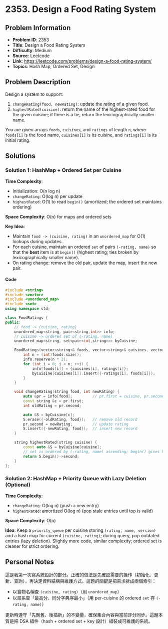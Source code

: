 
# 2353. Design a Food Rating System

## Problem Information
- **Problem ID**: 2353
- **Title**: Design a Food Rating System
- **Difficulty**: Medium
- **Source**: Leetcode
- **Link**: https://leetcode.com/problems/design-a-food-rating-system/
- **Topics**: Hash Map, Ordered Set, Design

## Problem Description

Design a system to support:
1. `changeRating(food, newRating)`: update the rating of a given food.
2. `highestRated(cuisine)`: return the name of the highest-rated food for the given cuisine; if there is a tie, return the lexicographically smaller name.

You are given arrays `foods`, `cuisines`, and `ratings` of length `n`, where `foods[i]` is the food name, `cuisines[i]` is its cuisine, and `ratings[i]` is its initial rating.

## Solutions

### Solution 1: HashMap + Ordered Set per Cuisine
**Time Complexity**: 
- Initialization: O(n log n)
- `changeRating`: O(log n) per update
- `highestRated`: O(1) to read `begin()` (amortized; the ordered set maintains ordering)

**Space Complexity**: O(n) for maps and ordered sets

**Key Idea**: 
- Maintain `food -> (cuisine, rating)` in an `unordered_map` for O(1) lookups during updates.
- For each cuisine, maintain an ordered `set` of pairs `(-rating, name)` so that the **best** item is at `begin()` (highest rating; ties broken by lexicographically smaller name).  
- On rating change: remove the old pair, update the map, insert the new pair.

#### Code
```cpp
#include <string>
#include <vector>
#include <unordered_map>
#include <set>
using namespace std;

class FoodRatings {
public:
    // food -> (cuisine, rating)
    unordered_map<string, pair<string,int>> info;
    // cuisine -> ordered set of (-rating, name)
    unordered_map<string, set<pair<int,string>>> byCuisine;

    FoodRatings(vector<string>& foods, vector<string>& cuisines, vector<int>& ratings) {
        int n = (int)foods.size();
        info.reserve(n * 2);
        for (int i = 0; i < n; ++i) {
            info[foods[i]] = {cuisines[i], ratings[i]};
            byCuisine[cuisines[i]].insert({-ratings[i], foods[i]});
        }
    }

    void changeRating(string food, int newRating) {
        auto &pr = info[food];         // pr.first = cuisine, pr.second = oldRating
        const string &c = pr.first;
        int oldRating = pr.second;

        auto &S = byCuisine[c];
        S.erase({-oldRating, food});   // remove old record
        pr.second = newRating;         // update rating
        S.insert({-newRating, food});  // insert new record
    }

    string highestRated(string cuisine) {
        const auto &S = byCuisine[cuisine];
        // set is ordered by (-rating, name) ascending; begin() gives highest rating & lexicographically smallest name
        return S.begin()->second;
    }
};
```

### Solution 2: HashMap + Priority Queue with Lazy Deletion (Optional)
**Time Complexity**: 
- `changeRating`: O(log n) (push a new entry)
- `highestRated`: amortized O(log n) (pop stale entries until top is valid)

**Space Complexity**: O(n)

**Idea**: Keep a `priority_queue` per cuisine storing `(rating, name, version)` and a hash map for current `(cuisine, rating)`; during query, pop outdated entries (lazy deletion). Slightly more code, similar complexity; ordered set is cleaner for strict ordering.

## Personal Notes
這是我第一次寫系統設計的部分。正確的做法是先確認需要的操作（初始化、更新、查詢），再決定資料結構與維護方式。這題的關鍵是把需求拆成兩個索引：
- 以食物名稱查 `(cuisine, rating)`（用 `unordered_map`）
- 以菜系查「最高分、同分字典序最小」（用 per-cuisine 的 ordered `set` 存 `(-rating, name)`）

更新時遵守「先刪舊、後插新」的不變量，確保集合內容與當前評分同步。這題本質是把 DSA 組件（hash + ordered set + key 設計）組裝成可維護的系統。
